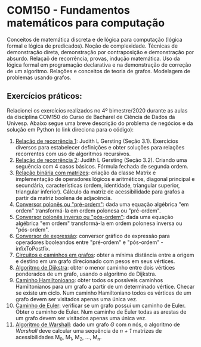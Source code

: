 # COM150 - Fundamentos matemáticos para computação

Conceitos de matemática discreta e de lógica para computação (lógica formal e lógica de predicados). Noção de complexidade. Técnicas de demonstração direta, demonstração por contraposição e demonstração por absurdo. Relaçaõ de recorrência, provas, indução matemática.
Uso da lógica formal em programação declarativa e na demonstração de correção de um algoritmo.
Relações e conceitos de teoria de grafos. Modelagem de problemas usando grafos. 

## Exercícios práticos:

Relacionei os exercícios realizados no 4º bimestre/2020 durante as aulas da disciplina COM150 do Curso de Bacharel de Ciência de Dados da Univesp. Abaixo segue uma breve descrição do problema de negócios e da solução em Python (o link direciona para o código):

1. [Relação de recorrência 1](Sem4_Recorrencia.py): Judith L Gersting (Seção 3.1). Exercícios diversos para estabelecer definições e obter soluções para relações recorrentes com uso de algoritmos recursivos.
2. [Relação de recorrência 2](Sem4_formula_fechada_2_ordem): Judith L Gersting (Seção 3.2). Criando uma seguência com 4 casos básicos. Fórmula fechada de segunda ordem.
3. [Relação binária com matrizes](Sem5_Matriz.py): criação da classe Matrix e implementação de operadores lógicos e aritméticos, diagonal principal e secundária, características (ordem, identidade, triangular superior, triangular inferior). Cálculo da matriz de acessibilidade para grafos a partir da matriz boolena  de adjacência.
4. [Conversor polonês ou "pré-ordem"](Sem6_infix_to_postfix.py): dada uma equação algébrica "em ordem" transformá-la em ordem polonesa ou "pré-ordem".
5. [Conversor polonês inverso ou "pós-ordem"](Sem6_toRpn.py): dada uma equação algébrica "em ordem" transformá-la em ordem polonesa inversa ou "pós-ordem".
6. [Conversor de expressão](Sem6_preprocessExpression.py): conversor gráfico de expressão para operadores booleandos entre "pré-ordem" e "pós-ordem" - infixToPostfix.
7. [Circuitos e caminhos em grafos](Sem7_Circuitos_e_caminhos.py): obter a mínima distância entre a origem e destino em um grafo direcionado com pesos em seus vértices.  
8. [Algoritmo de Dijkstra](Sem7_Dijkstra.py): obter o menor caminho entre dois vértices ponderados de um grafo, usando o algoritmo de Dijkstra.
9. [Caminho Hamiltonioano](Sem7_Hamiltoniano.py): obter todos os possíveis caminhos Hamiltonianos para um grafo a partir de um determinado vértice. Checar se existe um ciclo. Num caminho Hamiltoniano todos os vértices de um grafo devem ser visitados apenas uma única vez.
10. [Caminho de Euler](Sem7_Euler.py): verificar se um grafo possui um caminho de Euler. Obter o caminho de Euler. Num caminho de Euler todas as arestas de um grafo devem ser visitados apenas uma única vez.
11. [Algoritmo de Warshall](Sem7_Warshall.py): dado um grafo _G_ com _n_ nós, o algoritmo de _Warshall_ deve calcular uma sequência de _n + 1_ matrizes de acessibilidades M<sub>0</sub>, M<sub>1</sub>, M<sub>2</sub>, …, M<sub>n</sub>.
